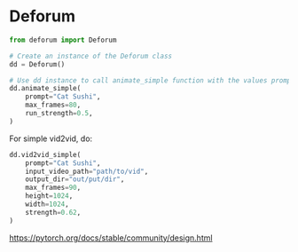 # Deforum

```py
from deforum import Deforum

# Create an instance of the Deforum class
dd = Deforum()

# Use dd instance to call animate_simple function with the values prompt, max_frames, and strength
dd.animate_simple(
    prompt="Cat Sushi",
    max_frames=80,
    run_strength=0.5,
)
```

For simple vid2vid, do:
```py
dd.vid2vid_simple(
    prompt="Cat Sushi",
    input_video_path="path/to/vid",
    output_dir="out/put/dir",
    max_frames=90,
    height=1024,
    width=1024,
    strength=0.62,
)
```

https://pytorch.org/docs/stable/community/design.html